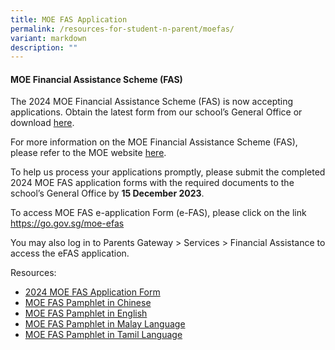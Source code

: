 ```yaml
---
title: MOE FAS Application
permalink: /resources-for-student-n-parent/moefas/
variant: markdown
description: ""
---
```

#### MOE Financial Assistance Scheme (FAS) 

The 2024 MOE Financial Assistance Scheme (FAS) is now accepting applications. Obtain the latest form from our school’s General Office or download [here](/files/Forparents/Moefas/2024_MOE_FAS_ApplicationForm.pdf).

For more information on the MOE Financial Assistance Scheme (FAS), please refer to the MOE website <a target="_blank" href="https://www.moe.gov.sg/financial-matters/financial-assistance">here</a>.

To help us process your applications promptly, please submit the completed 2024 MOE FAS application forms with the required documents to the school’s General Office by **15 December 2023**.

To access MOE FAS e-application Form (e-FAS), please click on the link <a target="_blank" href="https://go.gov.sg/moe-efas">https://go.gov.sg/moe-efas</a>

You may also log in to Parents Gateway &gt; Services &gt; Financial Assistance to access the eFAS application. 

Resources: 

* [2024 MOE FAS Application Form](/files/Forparents/Moefas/2024_MOE_FAS_ApplicationForm.pdf)
* [MOE FAS Pamphlet in Chinese](/files/Forparents/Moefas/moe_faspamphlet_cl.pdf)
* [MOE FAS Pamphlet in English](/files/Forparents/Moefas/moe_faspamphlet_el.pdf)
* [MOE FAS Pamphlet in Malay Language](/files/Forparents/Moefas/moe_faspamphlet_ml.pdf)
* [MOE FAS Pamphlet in Tamil Language](/files/Forparents/Moefas/moe_faspamphlet_tl.pdf)